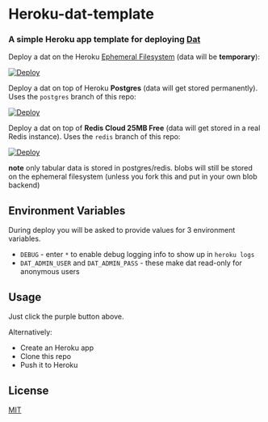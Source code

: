 Heroku-dat-template
===================

### A simple Heroku app template for deploying [Dat](http://github.com/maxogden/dat)

Deploy a dat on the Heroku [Ephemeral Filesystem](https://devcenter.heroku.com/articles/dynos#ephemeral-filesystem) (data will be **temporary**):

[![Deploy](https://www.herokucdn.com/deploy/button.png)](https://heroku.com/deploy?template=https://github.com/bmpvieira/heroku-dat-template.git)

Deploy a dat on top of Heroku **Postgres** (data will get stored permanently). Uses the `postgres` branch of this repo:

[![Deploy](https://www.herokucdn.com/deploy/button.png)](https://heroku.com/deploy?template=https://github.com/bmpvieira/heroku-dat-template/tree/postgres)

Deploy a dat on top of **Redis Cloud 25MB Free** (data will get stored in a real Redis instance). Uses the `redis` branch of this repo:

[![Deploy](https://www.herokucdn.com/deploy/button.png)](https://heroku.com/deploy?template=https://github.com/bmpvieira/heroku-dat-template/tree/redis)

**note** only tabular data is stored in postgres/redis. blobs will still be stored on the ephemeral filesystem (unless you fork this and put in your own blob backend)

Environment Variables
-----
During deploy you will be asked to provide values for 3 environment variables.

* `DEBUG` - enter `*` to enable debug logging info to show up in `heroku logs`
* `DAT_ADMIN_USER` and `DAT_ADMIN_PASS` - these make dat read-only for anonymous users

Usage
-----
Just click the purple button above.

Alternatively:
- Create an Heroku app
- Clone this repo
- Push it to Heroku

<!-- https://devcenter.heroku.com/articles/heroku-button -->
<!-- http://expeditedssl.com/heroku-button-maker -->

License
-------
[MIT](https://raw.github.com/bmpvieira/heroku-dat/master/LICENSE)

